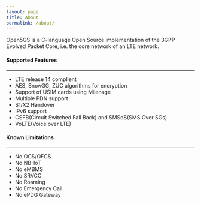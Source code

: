 ```yaml
---
layout: page
title: About
permalink: /about/
---
```


Open5GS is a C-language Open Source implementation of the 3GPP Evolved Packet Core, i.e. the core network of an LTE network.

#### Supported Features
---

- LTE release 14 complient
- AES, Snow3G, ZUC algorithms for encryption
- Support of USIM cards using Milenage
- Multiple PDN support
- S1/X2 Handover
- IPv6 support
- CSFB(Circuit Switched Fall Back) and SMSoS(SMS Over SGs)
- VoLTE(Voice over LTE)

#### Known Limitations
---

- No OCS/OFCS
- No NB-IoT
- No eMBMS
- No SRVCC
- No Roaming
- No Emergency Call
- No ePDG Gateway
